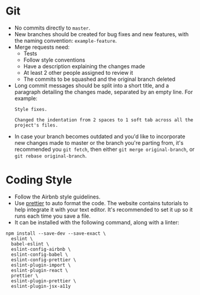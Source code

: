 # Git
* No commits directly to `master`.
* New branches should be created for bug fixes and new features, with
the naming convention: `example-feature`.
* Merge requests need:
    * Tests
    * Follow style conventions
    * Have a description explaining the changes made
    * At least 2 other people assigned to review it
    * The commits to be squashed and the original branch deleted
* Long commit messages should be split into a short title, and a paragraph
  detailing the changes made, separated by an empty line. For example:
  ```git
  Style fixes.

  Changed the indentation from 2 spaces to 1 soft tab across all the project's files.
  ```
* In case your branch becomes outdated and you'd like to incorporate
  new changes made to master or the branch you're parting from, it's 
  recommended you `git fetch`, then either `git merge original-branch`,
  or `git rebase original-branch`.

# Coding Style
* Follow the Airbnb style guidelines.
* Use [prettier](https://prettier.io/) to auto format the code. The website
  contains tutorials to help integrate it with your text editor. It's
  recommended to set it up so it runs each time you save a file.
* It can be installed with the following command, along with a linter:
```console
npm install --save-dev --save-exact \
  eslint \
  babel-eslint \
  eslint-config-airbnb \
  eslint-config-babel \
  eslint-config-prettier \
  eslint-plugin-import \
  eslint-plugin-react \
  prettier \
  eslint-plugin-prettier \
  eslint-plugin-jsx-a11y
```

